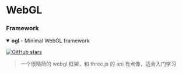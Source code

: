 # WebGL



### Framework

<details open>
<summary><strong>ogl</strong> - Minimal WebGL framework</summary>

[![GitHub stars](https://img.shields.io/github/stars/oframe/ogl?style=flat-square)](https://github.com/oframe/ogl)

> 一个很精简的 webgl 框架，和 three.js 的 api 有点像，适合入门学习

</details>
